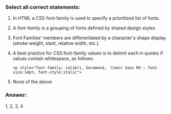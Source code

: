 ### Select all correct statements:

1. In HTML a CSS font-family is used to specify a prioritized list of fonts.
2. A font-family is a grouping of fonts defined by shared design styles.
3. Font Families' members are differentiated by a character's shape display (stroke weight, slant, relative width, etc.).
4. A best practice for CSS font-family values is to delimit each in quotes if values contain whitespace, as follows: 

    `<p style="font-family: calibri, Garamond, 'Comic Sans MS'; font-size:14pt; font-style:italic">`

5. None of the above



### Answer:

1, 2, 3, 4
